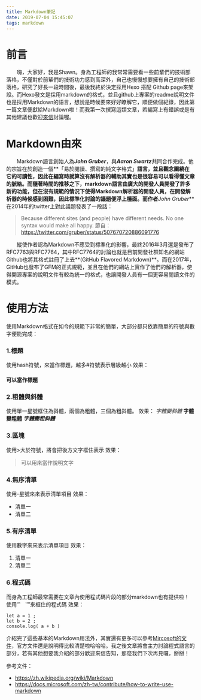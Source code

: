 ```yaml
---
title: Markdown筆記
date: 2019-07-04 15:45:07
tags: markdown
---
```

# 前言
　　嗨，大家好，我是Shawn。身為工程師的我常常需要看一些前輩們的技術部落格，不僅對於前輩們的技術功力感到高深外，自己也慢慢想要擁有自己的技術部落格，研究了好長一段時間後，最後我終於決定採用Hexo 搭配 Github page來架設。而Hexo發文是採用markdown的格式，並且github上專案的readme說明文件也是採用Markdown的語言，想說是時候要來好好瞭解它，順便做個紀錄，因此第一篇文章便獻給Markdown啦！而我第一次撰寫這類文章，若編寫上有錯誤或是有其他建議也歡迎[來信](mailto:shawnlin0201@gmail.com)討論喔。

# Markdown由來
　　Markdown語言創始人為***John Gruber***，與***Aaron Swartz***共同合作完成。他的宗旨在於創造一個**「易於閱讀、撰寫的純文字格式」**語言，並且觀念圍繞在它的可讀性，因此在編寫時就算沒有解析器的輔助其實也是很容易可以看得懂文章的脈絡。而隨著時間的推移之下，markdown語言由廣大的開發人員開發了許多新的功能，但在沒有規範的情況下使得Markdown解析器的開發人員，在開發解析器的時候感到困難，因此標準化討論的議題便浮上檯面。而作者***John Gruber***在2014年的twitter上對此議題發表了一段話：

> Because different sites (and people) have different needs. No one syntax would make all happy.
> 節自：https://twitter.com/gruber/status/507670720886091776

　　縱使作者認為Markdown不應受到標準化的影響，最終2016年3月還是發布了RFC7763與RFC7764，其中RFC7764的討論也就是目前開發社群知名的網站Github也將其格式註冊了上去**(GitHub Flavored Markdown)**。而在2017年，GitHub也發布了GFM的正式規範，並且在他們的網站上實作了他們的解析器，使得開源專案的說明文件有較為統一的格式，也讓開發人員有一個更容易閱讀文件的模式。

# 使用方法
使用Markdown格式在如今的規範下非常的簡單，大部分都只依靠簡單的符號與數字便能完成：

### 1.標題
使用hash符號，來當作標題，越多#符號表示層級越小
效果：
#### 可以當作標題




### 2.粗體與斜體
使用單一星號框住為斜體，兩個為粗體，三個為粗斜體。
效果：
*字體變斜體*
**字體變粗體**
***字體變粗斜體***


### 3.區塊
使用>大於符號，將會把後方文字框住表示
效果：
> 可以用來當作說明文字


### 4.無序清單
使用-星號來來表示清單項目
效果：
- 清單一
- 清單二

### 5.有序清單
使用數字來來表示清單項目
效果：
1. 清單一
2. 清單二

### 6.程式碼
而身為工程師最常需要在文章內使用程式碼片段的部分markdown也有提供啦！
使用‵‵‵　‵‵‵‵來框住的程式碼
效果：
```
let a = 1 ;
let b = 2 ;
console.log( a + b )
```

介紹完了這些基本的Markdown用法外，其實還有更多可以參考[Mircosoft的文件](https://docs.microsoft.com/zh-tw/contribute/how-to-write-use-markdown)，官方文件還是說明得比較清楚啦哈哈哈。我之後文章將會主力討論程式語言的部分，若有其他想要我介紹的部分歡迎來信告知，那麼我們下次再見囉，掰掰！





參考文件：
- https://zh.wikipedia.org/wiki/Markdown
- https://docs.microsoft.com/zh-tw/contribute/how-to-write-use-markdown